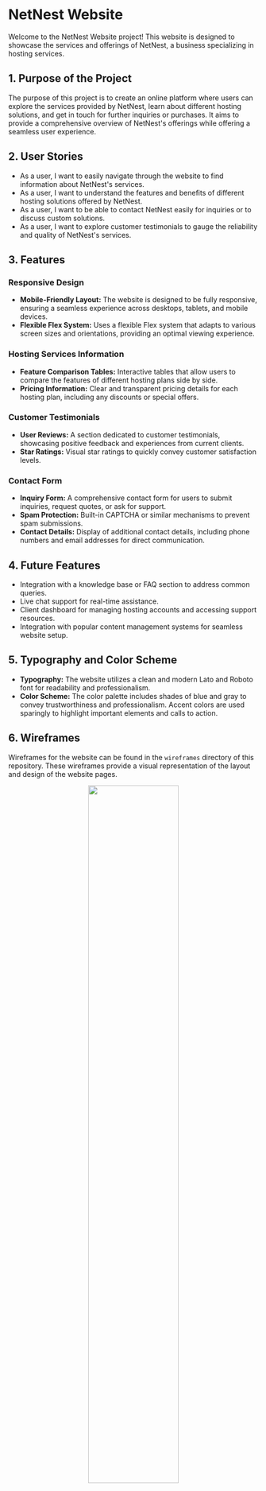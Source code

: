 # NetNest Website

Welcome to the NetNest Website project! This website is designed to showcase the services and offerings of NetNest, a business specializing in hosting services.

## 1. Purpose of the Project

The purpose of this project is to create an online platform where users can explore the services provided by NetNest, learn about different hosting solutions, and get in touch for further inquiries or purchases. It aims to provide a comprehensive overview of NetNest's offerings while offering a seamless user experience.

## 2. User Stories

- As a user, I want to easily navigate through the website to find information about NetNest's services.
- As a user, I want to understand the features and benefits of different hosting solutions offered by NetNest.
- As a user, I want to be able to contact NetNest easily for inquiries or to discuss custom solutions.
- As a user, I want to explore customer testimonials to gauge the reliability and quality of NetNest's services.

## 3. Features

### Responsive Design
- **Mobile-Friendly Layout:** The website is designed to be fully responsive, ensuring a seamless experience across desktops, tablets, and mobile devices.
- **Flexible Flex System:** Uses a flexible Flex system that adapts to various screen sizes and orientations, providing an optimal viewing experience.

### Hosting Services Information
- **Feature Comparison Tables:** Interactive tables that allow users to compare the features of different hosting plans side by side.
- **Pricing Information:** Clear and transparent pricing details for each hosting plan, including any discounts or special offers.

### Customer Testimonials
- **User Reviews:** A section dedicated to customer testimonials, showcasing positive feedback and experiences from current clients.
- **Star Ratings:** Visual star ratings to quickly convey customer satisfaction levels.

### Contact Form
- **Inquiry Form:** A comprehensive contact form for users to submit inquiries, request quotes, or ask for support.
- **Spam Protection:** Built-in CAPTCHA or similar mechanisms to prevent spam submissions.
- **Contact Details:** Display of additional contact details, including phone numbers and email addresses for direct communication.


## 4. Future Features

- Integration with a knowledge base or FAQ section to address common queries.
- Live chat support for real-time assistance.
- Client dashboard for managing hosting accounts and accessing support resources.
- Integration with popular content management systems for seamless website setup.

## 5. Typography and Color Scheme

- **Typography:** The website utilizes a clean and modern Lato and Roboto font for readability and professionalism.
- **Color Scheme:** The color palette includes shades of blue and gray to convey trustworthiness and professionalism. Accent colors are used sparingly to highlight important elements and calls to action.

## 6. Wireframes

Wireframes for the website can be found in the `wireframes` directory of this repository. These wireframes provide a visual representation of the layout and design of the website pages.
 <p align="center">
   <img src="https://github.com/Bonzay993/Website-NetNest/blob/main/wireframes/Website-Desktop.jpg" style="width:60%; margin: 0 auto;"> 
 </p>

## 7. Technology

  - **HTML5:** Provides the structure and content of the website.
  - **CSS3:** Used for styling and layout, ensuring a visually appealing design.
  - **JavaScript:** Adds interactivity and dynamic content to the Help section of the website.
  - **Font Awesome:** Provides scalable vector icons that can be customized with CSS.

## 8. Testing

### 8.1 Code Validation

Ensuring the quality and correctness of the code is crucial for a robust and reliable website. The HTML and CSS code for the NetNest Website has been validated using the W3C validation services.

#### HTML Validation
- **W3C HTML Validator:** The HTML code has been checked using the W3C HTML Validator to ensure it follows the standards and is free from errors.
  - [Validate HTML](https://validator.w3.org/)

#### CSS Validation
- **W3C CSS Validator:** The CSS code has been validated using the W3C CSS Validator to ensure it meets the standards and is error-free.
  - [Validate CSS](https://jigsaw.w3.org/css-validator/)

#### Ligthouse Report
<p align="center">
  <img src="https://github.com/Bonzay993/Website-NetNest/blob/main/testcases/img/lighthouse-report1.png" style="width:80%;">
  <img src="https://github.com/Bonzay993/Website-NetNest/blob/main/testcases/img/lighthouse-report2.png" style="width:80%;">
</p>

### 8.2 Test Cases

For detailed test cases and steps to test the website, please refer to the [Test Cases](https://github.com/Bonzay993/Website-NetNest/wiki/Test-Cases) Wiki.

### 8.3 Fixed Bugs

For detailed changes and fixes, please refer to the latest [Releases Page](https://github.com/Bonzay993/Website-NetNest/releases)

### 8.4 Supported screens and browsers

#### Supported Screens
This website is designed to be responsive and works seamlessly across various screen sizes, including:
- Desktop screens (1200 pixels and above)
- Tablets and small laptops (976 pixels and above)
- Mobile devices (less than 976 pixels)

#### Supported Browsers
The website is compatible with all modern browsers, including:
- Google Chrome (latest versions)
- Mozilla Firefox (latest versions)
- Safari (latest versions)
- Microsoft Edge (latest versions)
- Opera (latest versions)

#### Simulators Used for Testing
To ensure the website looks great on all devices and browsers, the following simulators were used:
- Chrome DevTools Device Mode
- Firefox Responsive Design Mode
- Safari Web Inspector
- Microsoft Edge DevTools
- Opera Developer Tools

## 9. Deployment

### 9.1 Gitpod 

#### 1. Linking the Repository to GitHub

 **Clone the Repository:**
   - Open a terminal.
   - Navigate to the directory where the repository should be cloned.
   - Use the following command to clone the repository:
     ```bash
     git clone https://github.com/Bonzay993/Website-NetNest.git
     ```

 **Link to GitHub:**
   - Navigate into the cloned repository directory:
     ```bash
     cd Website-NetNest
     ```
   - Link the local repository to the GitHub repository:
     ```bash
     git remote add origin https://github.com/Bonzay993/Website-NetNest.git
     ```

 **Push Your Code:**
   - Push local changes to GitHub:
     ```bash
     git push -u origin main
     ```
   - Replace `main` with the name of the main branch if it differs.

#### 2. Opening the Workspace in Gitpod

 **Access Gitpod:**
   - Go to [Gitpod](https://gitpod.io/) and sign in with your GitHub account.

 **Open Workspace:**
   - Open the repository directly in Gitpod by appending `gitpod.io/#` to the repository URL:
     ```
     https://gitpod.io/#https://github.com/Bonzay993/Website-NetNest
     ```
   - This URL will automatically open the repository in a Gitpod workspace.

#### 3. Configuring Gitpod Extensions

Gitpod allows enhancing the development environment with extensions. Here are recommended extensions:
Install in Gitpod:
     - Open Gitpod.
     - Go to Extensions.
     - Search for "VSCode Icons" and click Install.

 **Live Server:**
   - Automatically reloads the website when files are saved.
   
 **Prettier:**
   - Code formatter that maintains code cleanliness and consistency.
   
 **VSCode Icons:**
   - Adds icons to files and folders in the file explorer for better navigation.
     

### 9.2 GitHub Pages

#### Setting Up GitHub Pages

1. **Navigate to Repository Settings:**
   - Go to the GitHub repository: [Website-NetNest](https://github.com/Bonzay993/Website-NetNest).
   - Click on the "Settings" tab.

2. **Select Source Branch:**
   - Scroll down to the "GitHub Pages" section.
   - Under "Source", select the main branch (e.g., `main`) from the dropdown.
   - Click on "Save".

3. **Access the Deployed Site:**
   - After saving, scroll back down to the "GitHub Pages" section.
   - A green success message will display with the site's URL.
   - The site will be published at:
     ```
     https://Bonzay993.github.io/Website-NetNest
     ```
   - It may take a few minutes for the site to be accessible after the initial setup.

#### Updating the Deployed Site

Whenever new changes are pushed to the main branch on GitHub, GitHub Pages will automatically rebuild and update the site.

## 10. Credits
**[Font Awesome](https://fontawesome.com/search)** - Custom fonts -- Font Awesome Free 6.5.2 by @fontawesome - https://fontawesome.com License - https://fontawesome.com/license/free Copyright 2024 Fonticons, Inc.

**[VectorStock](https://www.vectorstock.com/)** - Images

**[Vecteezy](https://www.vecteezy.com/)** -Images

**[Stack Overflow](https://stackoverflow.com/)** - JavaScript code for Help page



